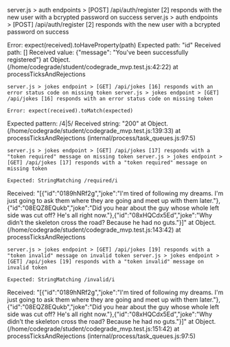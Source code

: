server.js > auth endpoints > [POST] /api/auth/register [2] responds with the new user with a bcrypted password on success server.js > auth endpoints > [POST] /api/auth/register [2] responds with the new user with a bcrypted password on success

Error: expect(received).toHaveProperty(path)
Expected path: "id"
Received path: []
Received value: {"message": "You've been successfully registered"}
    at Object.<anonymous> (/home/codegrade/student/codegrade_mvp.test.js:42:22)
    at processTicksAndRejections 


    server.js > jokes endpoint > [GET] /api/jokes [16] responds with an error status code on missing token server.js > jokes endpoint > [GET] /api/jokes [16] responds with an error status code on missing token

    Error: expect(received).toMatch(expected)
Expected pattern: /4|5/
Received string:  "200"
    at Object.<anonymous> (/home/codegrade/student/codegrade_mvp.test.js:139:33)
    at processTicksAndRejections (internal/process/task_queues.js:97:5)

  
    server.js > jokes endpoint > [GET] /api/jokes [17] responds with a "token required" message on missing token server.js > jokes endpoint > [GET] /api/jokes [17] responds with a "token required" message on missing token

    Expected: StringMatching /required/i
Received: "[{\"id\":\"0189hNRf2g\",\"joke\":\"I'm tired of following my dreams. I'm just going to ask them where they are going and meet up with them later.\"},{\"id\":\"08EQZ8EQukb\",\"joke\":\"Did you hear about the guy whose whole left side was cut off? He's all right now.\"},{\"id\":\"08xHQCdx5Ed\",\"joke\":\"Why didn’t the skeleton cross the road? Because he had no guts.\"}]"
    at Object.<anonymous> (/home/codegrade/student/codegrade_mvp.test.js:143:42)
    at processTicksAndRejections 

    server.js > jokes endpoint > [GET] /api/jokes [19] responds with a "token invalid" message on invalid token server.js > jokes endpoint > [GET] /api/jokes [19] responds with a "token invalid" message on invalid token

    Expected: StringMatching /invalid/i
Received: "[{\"id\":\"0189hNRf2g\",\"joke\":\"I'm tired of following my dreams. I'm just going to ask them where they are going and meet up with them later.\"},{\"id\":\"08EQZ8EQukb\",\"joke\":\"Did you hear about the guy whose whole left side was cut off? He's all right now.\"},{\"id\":\"08xHQCdx5Ed\",\"joke\":\"Why didn’t the skeleton cross the road? Because he had no guts.\"}]"
    at Object.<anonymous> (/home/codegrade/student/codegrade_mvp.test.js:151:42)
    at processTicksAndRejections (internal/process/task_queues.js:97:5)